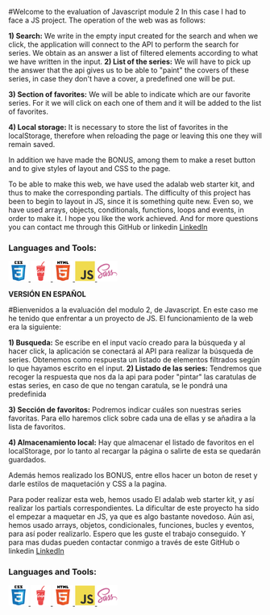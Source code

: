 #Welcome to the evaluation of Javascript module 2
In this case I had to face a JS project.
The operation of the web was as follows:

**1) Search:** We write in the empty input created for the search and when we click, the application will connect to the API to perform the search for series. We obtain as an answer a list of filtered elements according to what we have written in the input.
**2) List of the series:** We will have to pick up the answer that the api gives us to be able to "paint" the covers of these series, in case they don't have a cover, a predefined one will be put.

**3) Section of favorites:** We will be able to indicate which are our favorite series. For it we will click on each one of them and it will be added to the list of favorites.

**4) Local storage:** It is necessary to store the list of favorites in the localStorage, therefore when reloading the page or leaving this one they will remain saved.

In addition we have made the BONUS, among them to make a reset button and to give styles of layout and CSS to the page.

To be able to make this web, we have used the adalab web starter kit, and thus to make the corresponding partials.
The difficulty of this project has been to begin to layout in JS, since it is something quite new. Even so, we have used arrays, objects, conditionals, functions, loops and events, in order to make it.
I hope you like the work achieved.
And for more questions you can contact me through this GitHub or linkedin [LinkedIn](https://linkedin.com/in/sheila-arenillas-94b1191b3/)

<h3 align="left">Languages and Tools:</h3>
<p align="left"> <a href="https://www.w3schools.com/css/" target="_blank"> <img src="https://raw.githubusercontent.com/devicons/devicon/master/icons/css3/css3-original-wordmark.svg" alt="css3" width="40" height="40"/> </a> <a href="https://gulpjs.com" target="_blank"> <img src="https://raw.githubusercontent.com/devicons/devicon/master/icons/gulp/gulp-plain.svg" alt="gulp" width="40" height="40"/> </a> <a href="https://www.w3.org/html/" target="_blank"> <img src="https://raw.githubusercontent.com/devicons/devicon/master/icons/html5/html5-original-wordmark.svg" alt="html5" width="40" height="40"/> </a> <a href="https://developer.mozilla.org/en-US/docs/Web/JavaScript" target="_blank"> <img src="https://raw.githubusercontent.com/devicons/devicon/master/icons/javascript/javascript-original.svg" alt="javascript" width="40" height="40"/> </a> <a href="https://sass-lang.com" target="_blank"> <img src="https://raw.githubusercontent.com/devicons/devicon/master/icons/sass/sass-original.svg" alt="sass" width="40" height="40"/> </a> </p>

**VERSIÓN EN ESPAÑOL**

#Bienvenidos a la evaluación del modulo 2, de Javascript.
En este caso me he tenido que enfrentar a un proyecto de JS.
El funcionamiento de la web era la siguiente:

**1) Busqueda:** Se escribe en el input vacío creado para la búsqueda y al hacer click, la aplicación se conectará al API para realizar la búsqueda de series. Obtenemos como respuesta un listado de elementos filtrados según lo que hayamos escrito en el input.
**2) Listado de las series:** Tendremos que recoger la respuesta que nos da la api para poder "pintar" las caratulas de estas series, en caso de que no tengan caratula, se le pondrá una predefinida

**3) Sección de favoritos:** Podremos indicar cuáles son nuestras series favoritas. Para ello haremos click sobre cada una de ellas y se añadira a la lista de favoritos.

**4) Almacenamiento local:** Hay que almacenar el listado de favoritos en el localStorage, por lo tanto al recargar la página o salirte de esta se quedarán guardados.

Además hemos realizado los BONUS, entre ellos hacer un boton de reset y darle estilos de maquetación y CSS a la pagina.

Para poder realizar esta web, hemos usado El adalab web starter kit, y así realizar los partials correspondientes.
La dificultar de este proyecto ha sido el empezar a maquetar en JS, ya que es algo bastante novedoso. Aún asi, hemos usado arrays, objetos, condicionales, funciones, bucles y eventos, para así poder realizarlo.
Espero que les guste el trabajo conseguido.
Y para mas dudas pueden contactar conmigo a través de este GitHub o linkedin [LinkedIn](https://linkedin.com/in/sheila-arenillas-94b1191b3/)

<h3 align="left">Languages and Tools:</h3>
<p align="left"> <a href="https://www.w3schools.com/css/" target="_blank"> <img src="https://raw.githubusercontent.com/devicons/devicon/master/icons/css3/css3-original-wordmark.svg" alt="css3" width="40" height="40"/> </a> <a href="https://gulpjs.com" target="_blank"> <img src="https://raw.githubusercontent.com/devicons/devicon/master/icons/gulp/gulp-plain.svg" alt="gulp" width="40" height="40"/> </a> <a href="https://www.w3.org/html/" target="_blank"> <img src="https://raw.githubusercontent.com/devicons/devicon/master/icons/html5/html5-original-wordmark.svg" alt="html5" width="40" height="40"/> </a> <a href="https://developer.mozilla.org/en-US/docs/Web/JavaScript" target="_blank"> <img src="https://raw.githubusercontent.com/devicons/devicon/master/icons/javascript/javascript-original.svg" alt="javascript" width="40" height="40"/> </a> <a href="https://sass-lang.com" target="_blank"> <img src="https://raw.githubusercontent.com/devicons/devicon/master/icons/sass/sass-original.svg" alt="sass" width="40" height="40"/> </a> </p>
